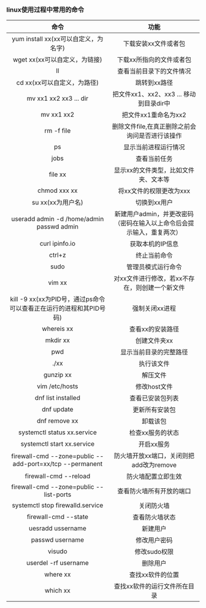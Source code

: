 ### linux使用过程中常用的命令
|命令|功能|
|:----:|:----:|
|yum install xx(xx可以自定义，为名字)|下载安装xx文件或者包|
|wget xx(xx可以自定义，为链接)|下载xx所指向的文件或者包|
|ll|查看当前目录下的文件情况|
|cd xx(xx可以自定义，为路径)|跳转到xx路径|
|mv xx1 xx2 xx3 ... dir|把文件xx1、xx2、xx3 ... 移动到目录dir中|
|mv xx1 xx2|把文件xx1重命名为xx2|
|rm -f file|删除文件file,在真正删除之前会询问是否进行该操作|
|ps|显示当前进程运行情况|
|jobs|查看当前任务|
|file xx|显示xx的文件类型，比如文件夹、文本等|
|chmod xxx xx|将xx文件的权限更改为xxx|
|su xx(xx为用户名)|切换到xx用户|
|useradd admin -d /home/admin<br>passwd admin|新建用户admin，并更改密码（密码在输入以上命令后会提示输入，重复两次）|
|curl ipinfo.io|获取本机的IP信息|
|ctrl+z|终止当前命令|
|sudo|管理员模式运行命令|
|vim xx|对xx文件进行修改，若xx不存在，则创建一个新文件|
|kill -9 xx(xx为PID号，通过ps命令可以查看正在运行的进程和其PID号码)|强制关闭xx进程|
|whereis xx|查看xx的安装路径|
|mkdir xx|创建文件夹xx|
|pwd|显示当前目录的完整路径|
|./xx|执行该文件|
|gunzip xx|解压文件|
|vim /etc/hosts|修改host文件|
|dnf list installed|查看已安装包列表|
|dnf update|更新所有安装包|
|dnf remove xx|卸载该包|
|systemctl status xx.service|检查xx服务的状态|
|systemctl start xx.service|开启xx服务|
|firewall-cmd --zone=public --add-port=xx/tcp --permanent |防火墙开放xx端口，关闭则把add改为remove|
|firewall-cmd --reload|防火墙配置立即生效|
|firewall-cmd --zone=public --list-ports|查看防火墙所有开放的端口|
|systemctl stop firewalld.service|关闭防火墙|
|firewall-cmd --state|查看防火墙状态|
|uesradd ussername|新建用户|
|passwd username|修改用户密码|
|visudo|修改sudo权限|
|userdel -rf username|删除用户|
|where xx|查找xx软件的位置|
|which xx|查找xx软件的运行文件所在目录|
